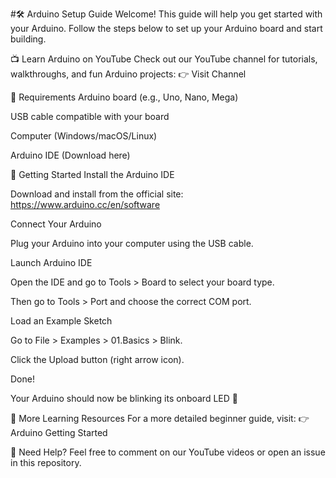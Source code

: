 #🛠️ Arduino Setup Guide
Welcome! This guide will help you get started with your Arduino. Follow the steps below to set up your Arduino board and start building.

📺 Learn Arduino on YouTube
Check out our YouTube channel for tutorials, walkthroughs, and fun Arduino projects:
👉 Visit Channel

🧰 Requirements
Arduino board (e.g., Uno, Nano, Mega)

USB cable compatible with your board

Computer (Windows/macOS/Linux)

Arduino IDE (Download here)

🚀 Getting Started
Install the Arduino IDE

Download and install from the official site:
https://www.arduino.cc/en/software

Connect Your Arduino

Plug your Arduino into your computer using the USB cable.

Launch Arduino IDE

Open the IDE and go to Tools > Board to select your board type.

Then go to Tools > Port and choose the correct COM port.

Load an Example Sketch

Go to File > Examples > 01.Basics > Blink.

Click the Upload button (right arrow icon).

Done!

Your Arduino should now be blinking its onboard LED 🎉

📘 More Learning Resources
For a more detailed beginner guide, visit:
👉 Arduino Getting Started

💬 Need Help?
Feel free to comment on our YouTube videos or open an issue in this repository.

